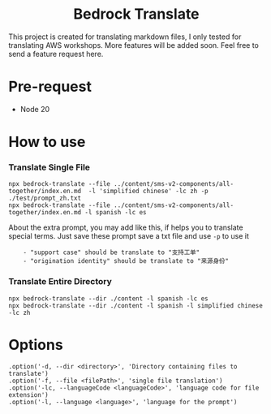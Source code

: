 <h1 align="center">Bedrock Translate</h1>

This project is created for translating markdown files, I only tested for translating AWS workshops. More features will be added soon. Feel free to send a feature request here.


# Pre-request
* Node 20

# How to use
### Translate Single File
```
npx bedrock-translate --file ../content/sms-v2-components/all-together/index.en.md  -l 'simplified chinese' -lc zh -p ./test/prompt_zh.txt
npx bedrock-translate --file ../content/sms-v2-components/all-together/index.en.md -l spanish -lc es
```

About the extra prompt, you may add like this, if helps you to translate special terms. Just save these prompt save a txt file and use `-p` to use it
```
    - "support case" should be translate to "支持工单"
    - "origination identity" should be translate to "来源身份"
```

### Translate Entire Directory
```
npx bedrock-translate --dir ./content -l spanish -lc es
npx bedrock-translate --dir ./content -l spanish -l simplified chinese -lc zh
```

# Options
```
.option('-d, --dir <directory>', 'Directory containing files to translate')
.option('-f, --file <filePath>', 'single file translation')
.option('-lc, --languageCode <languageCode>', 'language code for file extension')
.option('-l, --language <language>', 'language for the prompt')
```
